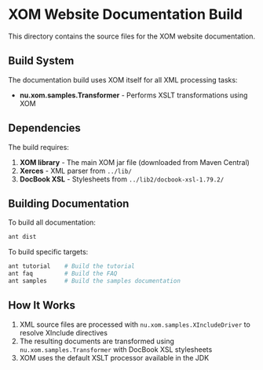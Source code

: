 # XOM Website Documentation Build

This directory contains the source files for the XOM website documentation.

## Build System

The documentation build uses XOM itself for all XML processing tasks:

- **nu.xom.samples.Transformer** - Performs XSLT transformations using XOM

## Dependencies

The build requires:

1. **XOM library** - The main XOM jar file (downloaded from Maven Central)
2. **Xerces** - XML parser from `../lib/`
3. **DocBook XSL** - Stylesheets from `../lib2/docbook-xsl-1.79.2/`

## Building Documentation

To build all documentation:

```bash
ant dist
```

To build specific targets:

```bash
ant tutorial    # Build the tutorial
ant faq         # Build the FAQ
ant samples     # Build the samples documentation
```

## How It Works

1. XML source files are processed with `nu.xom.samples.XIncludeDriver` to resolve XInclude directives
2. The resulting documents are transformed using `nu.xom.samples.Transformer` with DocBook XSL stylesheets
3. XOM uses the default XSLT processor available in the JDK
